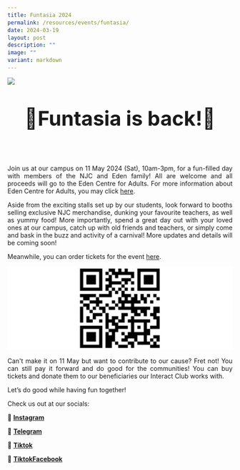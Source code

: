 ```yaml
---
title: Funtasia 2024
permalink: /resources/events/funtasia/
date: 2024-03-19
layout: post
description: ""
image: ""
variant: markdown
---
```

![](/images/Funtasia2024/Funtasia2024.jpg)<br>
<center> <b> <p style="font-size:45px;"> 🎉Funtasia is back!🎉 </p> </b> </center><br>

<div style="text-align: justify;">
<p>
Join us at our campus on 11 May 2024 (Sat), 10am-3pm, for a fun-filled day with members of the NJC and Eden family! All are welcome and all proceeds will go to the Eden Centre for Adults. For more information about Eden Centre for Adults, you may click  <a target="_blank" href="https://www.autismlinks.org.sg">here</a>.

	
Aside from the exciting stalls set up by our students, look forward to booths selling exclusive NJC merchandise, dunking your favourite teachers, as well as yummy food! More importantly, spend a great day out with your loved ones at our campus, catch up with old friends and teachers, or simply come and bask in the buzz and activity of a carnival! More updates and details will be coming soon!
</p>
</div>

Meanwhile, you can order tickets for the event <a target="_blank" href="https://go.gov.sg/njcfuntasia">here</a>.

![](/images/Funtasia2024/download.jpg)

<div style="text-align: justify;">
<p>
Can't make it on 11 May but want to contribute to our cause? Fret not! You can still pay it forward and do good for the communities! You can buy tickets and donate them to our beneficiaries our Interact Club works with. 
</p>
</div>

Let’s do good while having fun together!

Check us out at our socials: 

📸 <b><a target="_blank" href="https://www.instagram.com/njc.funtasia/">Instagram</a></b> 

📲 <b><a target="_blank" href="https://t.me/njcfuntasia">Telegram</a></b>

🎵 <b><a target="_blank" href="https://www.tiktok.com/@nationaljc">Tiktok</a></b>

📘 <b><a target="_blank" href="https://www.tiktok.com/@nationaljc">Tiktok</a></b><b>[Facebook](https://www.facebook.com/nationaljc/)</b>